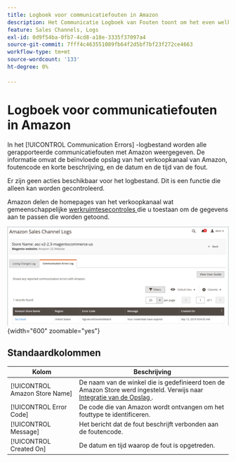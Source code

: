 ```yaml
---
title: Logboek voor communicatiefouten in Amazon
description: Het Communicatie Logboek van Fouten toont om het even welke communicatie fouten tussen Amazon en  [!DNL Commerce].
feature: Sales Channels, Logs
exl-id: 0d9f54ba-0fb7-4cd8-a18e-3335f37097a4
source-git-commit: 7fff4c463551089fb64f2d5bf7bf23f272ce4663
workflow-type: tm+mt
source-wordcount: '133'
ht-degree: 0%

---
```


# Logboek voor communicatiefouten in Amazon

In het [!UICONTROL Communication Errors] -logbestand worden alle gerapporteerde communicatiefouten met Amazon weergegeven. De informatie omvat de beïnvloede opslag van het verkoopkanaal van Amazon, foutencode en korte beschrijving, en de datum en de tijd van de fout.

Er zijn geen acties beschikbaar voor het logbestand. Dit is een functie die alleen kan worden gecontroleerd.

Amazon delen de homepages van het verkoopkanaal wat gemeenschappelijke [ werkruimtesecontroles ](./workspace-controls.md) die u toestaan om de gegevens aan te passen die worden getoond.

![ Communicatie Logboek van Fouten ](assets/amazon-comm-errors-log.png){width="600" zoomable="yes"}

## Standaardkolommen

| Kolom | Beschrijving |
|--------------------------------|-----------------------------------------------------------------------------------------------------------------------|
| [!UICONTROL Amazon Store Name] | De naam van de winkel die is gedefinieerd toen de Amazon Store werd ingesteld. Verwijs naar [ Integratie van de Opslag ](./store-integration.md). |
| [!UICONTROL Error Code] | De code die van Amazon wordt ontvangen om het fouttype te identificeren. |
| [!UICONTROL Message] | Het bericht dat de fout beschrijft verbonden aan de foutencode. |
| [!UICONTROL Created On] | De datum en tijd waarop de fout is opgetreden. |
